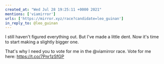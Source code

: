 ```yaml
---
created_at: "Wed Jul 28 19:25:11 +0000 2021"
mentions: ['viamirror']
urls: ['https://mirror.xyz/race?candidate=leo_guinan']
in_reply_to: @leo_guinan
---
```


I still haven't figured everything out. But I've made a little dent. Now it's time to start making a slightly bigger one.

That's why I need you to vote for me in the @viamirror race.
Vote for me here: https://t.co/7Pnr1zSfGP